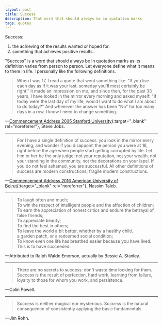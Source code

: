 ```yaml
---
layout: post
title: Success
description: That word that should always be in quotation marks.
tags: quotes
---
```


Success:
1. the achieving of the results wanted or hoped for.
2. something that achieves positive results.

"Success" is a word that should always be in quotation marks as its definition
varies from person to person. Let everyone define what it means to them in life.
I personally like the following definitions.


> When I was 17, I read a quote that went something like: "If you live each day
> as if it was your last, someday you'll most certainly be right." It made an
> impression on me, and since then, for the past 33 years, I have looked in the
> mirror every morning and asked myself: "If today were the last day of my life,
> would I want to do what I am about to do today?" And whenever the answer has
> been "No" for too many days in a row, I know I need to change something.

—[Commencement Address 2005 Stanford University][1]{:target="_blank" rel="noreferrer"}, Steve Jobs.

---

> For I have a single definition of success: you look in the mirror every
> evening, and wonder if you disappoint the person you were at 18, right before
> the age when people start getting corrupted by life. Let him or her be the only
> judge; not your reputation, not your wealth, not your standing in the
> community, not the decorations on your lapel. If you do not feel ashamed, you
> are successful. All other definitions of success are modern constructions;
> fragile modern constructions.

—[Commencement Address 2016 American University of Beirut][2]{:target="_blank" rel="noreferrer"}, Nassim Taleb.

---

> To laugh often and much;  
> To win the respect of intelligent people and the affection of children;  
> To earn the appreciation of honest critics and endure the betrayal of false friends;  
> To appreciate beauty;  
> To find the best in others;  
> To leave the world a bit better, whether by a healthy child,  
> a garden patch, or a redeemed social condition;  
> To know even one life has breathed easier because you have lived.  
> This is to have succeeded.  

—Attributed to Ralph Waldo Emerson, actually by Bessie A. Stanley.

---

> There are no secrets to success: don't waste time looking for them. Success is
> the result of perfection, hard work, learning from failure, loyalty to those for
> whom you work, and persistence.

—Colin Powell.

---

> Success is neither magical nor mysterious. Success is the natural consequence
> of consistently applying the basic fundamentals.

—Jim Rohn.


[1]: https://youtu.be/UF8uR6Z6KLc
[2]: https://youtu.be/Fzmr3urk28I
